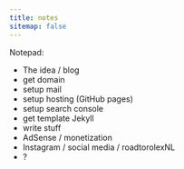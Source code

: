```yaml
---
title: notes
sitemap: false
---
```


Notepad: 

- The idea / blog
- get domain
- setup mail
- setup hosting (GitHub pages)
- setup search console
- get template Jekyll
- write stuff
- AdSense / monetization
- Instagram / social media / roadtorolexNL
- ?
